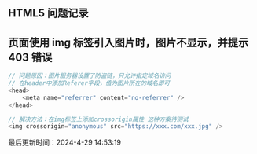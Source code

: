 <!--
 * @Description:
 * @Author: prui
 * @Date: 2024-04-29 14:51:02
 * @LastEditTime: 2024-04-29 14:52:39
 * @LastEditors: prui
 * 不忘初心,不负梦想
-->

## HTML5 问题记录

## 页面使用 img 标签引入图片时，图片不显示，并提示 403 错误

```Javascript
// 问题原因：图片服务器设置了防盗链，只允许指定域名访问
// 在header中添加Referer字段，值为图片所在的域名即可
<head>
    <meta name="referrer" content="no-referrer" />
</head>

// 解决方法：在img标签上添加crossorigin属性 这种方案待测试
<img crossorigin="anonymous" src="https://xxx.com/xxx.jpg" />
```

最后更新时间：2024-4-29 14:53:19
